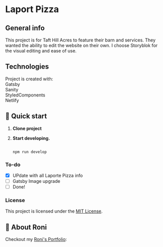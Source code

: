 # Laport Pizza

## General info

This project is for Taft Hill Acres to feature their barn and services.
They wanted the ability to edit the website on their own. I choose Storyblok for the visual editing and ease of use.

## Technologies

Project is created with: <br/>
Gatsby </br>
Sanity </br>
StyledComponents </br>
Netlify

## 🚀 Quick start

1. **Clone project**

2. **Start developing.**

   ```shell

   npm run develop
   ```

### To-do

- [x] UPdate with all Laporte Pizza info
- [ ] Gatsby Image upgrade
- [ ] Done!

### License

This project is licensed under the [MIT License](LICENSE.md).

## 🚀 About Roni

Checkout my [Roni's Portfolio](https://www.roni.rocks):
